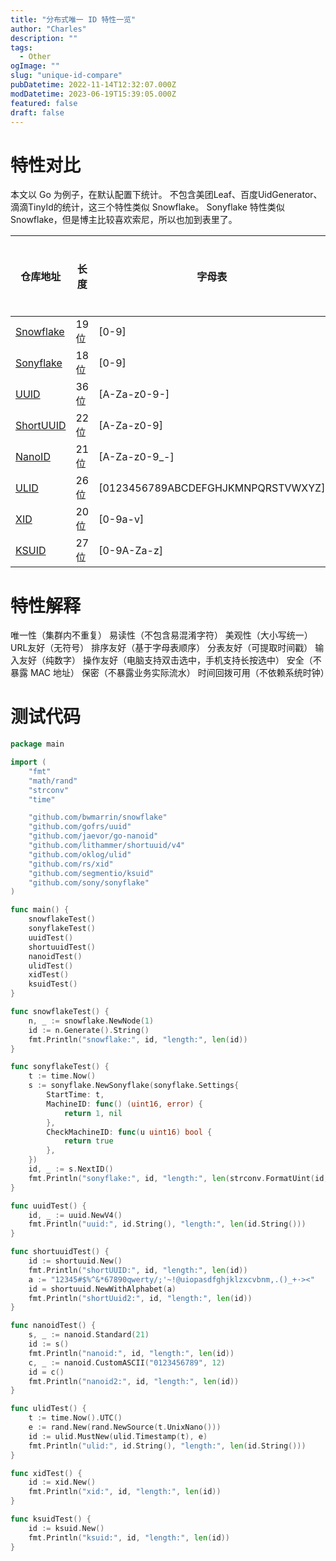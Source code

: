 ```yaml
---
title: "分布式唯一 ID 特性一览"
author: "Charles"
description: ""
tags:
  - Other
ogImage: ""
slug: "unique-id-compare"
pubDatetime: 2022-11-14T12:32:07.000Z
modDatetime: 2023-06-19T15:39:05.000Z
featured: false
draft: false
---
```


# 特性对比

本文以 Go 为例子，在默认配置下统计。
不包含美团Leaf、百度UidGenerator、滴滴TinyId的统计，这三个特性类似 Snowflake。
Sonyflake 特性类似 Snowflake，但是博主比较喜欢索尼，所以也加到表里了。

| 仓库地址                                            | 长度 | 字母表                              | 包含时间戳 | 包含机器号 | 包含随机数 | 自定义种子 | 自定义码表 | 自定义长度 | 易读性 | 美观性 | URL友好 | 排序友好 | 分表友好 | 输入友好 | 操作友好 | 可以校验 |
| --------------------------------------------------- | ---- | ----------------------------------- | ---------- | ---------- | ---------- | ---------- | ---------- | ---------- | ------ | ------ | ------- | -------- | -------- | -------- | -------- | -------- |
| [Snowflake](https://github.com/bwmarrin/snowflake)  | 19位 | \[0-9]                              | ✔         | ✔         | <br />     | <br />     | <br />     | <br />     | ✔     | ✔     | ✔      | ✔       | ✔       | ✔       | ✔       | ✔       |
| [Sonyflake](https://github.com/sony/sonyflake)      | 18位 | \[0-9]                              | ✔         | ✔         | <br />     | <br />     | <br />     | <br />     | ✔     | ✔     | ✔      | ✔       | ✔       | ✔       | ✔       | ✔       |
| [UUID](https://github.com/gofrs/uuid)               | 36位 | \[A-Za-z0-9-]                       | <br />     | <br />     | ✔         | <br />     | <br />     | <br />     | <br /> | ✔     | <br />  | <br />   | <br />   | <br />   | <br />   | <br />   |
| [ShortUUID](https://github.com/lithammer/shortuuid) | 22位 | \[A-Za-z0-9]                        | <br />     | <br />     | ✔         | <br />     | ✔         | <br />     | ✔     | <br /> | ✔      | <br />   | <br />   | <br />   | ✔       | <br />   |
| [NanoID](https://github.com/jaevor/go-nanoid)       | 21位 | \[A-Za-z0-9\_-]                     | <br />     | <br />     | ✔         | <br />     | ✔         | ✔         | <br /> | <br /> | <br />  | <br />   | <br />   | <br />   | <br />   | <br />   |
| [ULID](https://github.com/oklog/ulid)               | 26位 | \[0123456789ABCDEFGHJKMNPQRSTVWXYZ] | ✔         | <br />     | ✔         | ✔         | <br />     | <br />     | <br /> | ✔     | ✔      | ✔       | ✔       | <br />   | ✔       | ✔       |
| [XID](https://github.com/rs/xid)                    | 20位 | \[0-9a-v]                           | ✔         | ✔         | ✔         | <br />     | <br />     | <br />     | <br /> | ✔     | ✔      | ✔       | ✔       | <br />   | ✔       | ✔       |
| [KSUID](https://github.com/segmentio/ksuid)         | 27位 | \[0-9A-Za-z]                        | ✔         | <br />     | ✔         | ✔         | <br />     | <br />     | <br /> | <br /> | ✔      | ✔       | ✔       | <br />   | ✔       | ✔       |

# 特性解释

唯一性（集群内不重复）
易读性（不包含易混淆字符）
美观性（大小写统一）
URL友好（无符号）
排序友好（基于字母表顺序）
分表友好（可提取时间戳）
输入友好（纯数字）
操作友好（电脑支持双击选中，手机支持长按选中）
安全（不暴露 MAC 地址）
保密（不暴露业务实际流水）
时间回拨可用（不依赖系统时钟）

# 测试代码

```go
package main

import (
	"fmt"
	"math/rand"
	"strconv"
	"time"

	"github.com/bwmarrin/snowflake"
	"github.com/gofrs/uuid"
	"github.com/jaevor/go-nanoid"
	"github.com/lithammer/shortuuid/v4"
	"github.com/oklog/ulid"
	"github.com/rs/xid"
	"github.com/segmentio/ksuid"
	"github.com/sony/sonyflake"
)

func main() {
	snowflakeTest()
	sonyflakeTest()
	uuidTest()
	shortuuidTest()
	nanoidTest()
	ulidTest()
	xidTest()
	ksuidTest()
}

func snowflakeTest() {
	n, _ := snowflake.NewNode(1)
	id := n.Generate().String()
	fmt.Println("snowflake:", id, "length:", len(id))
}

func sonyflakeTest() {
	t := time.Now()
	s := sonyflake.NewSonyflake(sonyflake.Settings{
		StartTime: t,
		MachineID: func() (uint16, error) {
			return 1, nil
		},
		CheckMachineID: func(u uint16) bool {
			return true
		},
	})
	id, _ := s.NextID()
	fmt.Println("sonyflake:", id, "length:", len(strconv.FormatUint(id, 10)))
}

func uuidTest() {
	id, _ := uuid.NewV4()
	fmt.Println("uuid:", id.String(), "length:", len(id.String()))
}

func shortuuidTest() {
	id := shortuuid.New()
	fmt.Println("shortUUID:", id, "length:", len(id))
	a := "12345#$%^&*67890qwerty/;'~!@uiopasdfghjklzxcvbnm,.()_+·><"
	id = shortuuid.NewWithAlphabet(a)
	fmt.Println("shortUuid2:", id, "length:", len(id))
}

func nanoidTest() {
	s, _ := nanoid.Standard(21)
	id := s()
	fmt.Println("nanoid:", id, "length:", len(id))
	c, _ := nanoid.CustomASCII("0123456789", 12)
	id = c()
	fmt.Println("nanoid2:", id, "length:", len(id))
}

func ulidTest() {
	t := time.Now().UTC()
	e := rand.New(rand.NewSource(t.UnixNano()))
	id := ulid.MustNew(ulid.Timestamp(t), e)
	fmt.Println("ulid:", id.String(), "length:", len(id.String()))
}

func xidTest() {
	id := xid.New()
	fmt.Println("xid:", id, "length:", len(id))
}

func ksuidTest() {
	id := ksuid.New()
	fmt.Println("ksuid:", id, "length:", len(id))
}
```
